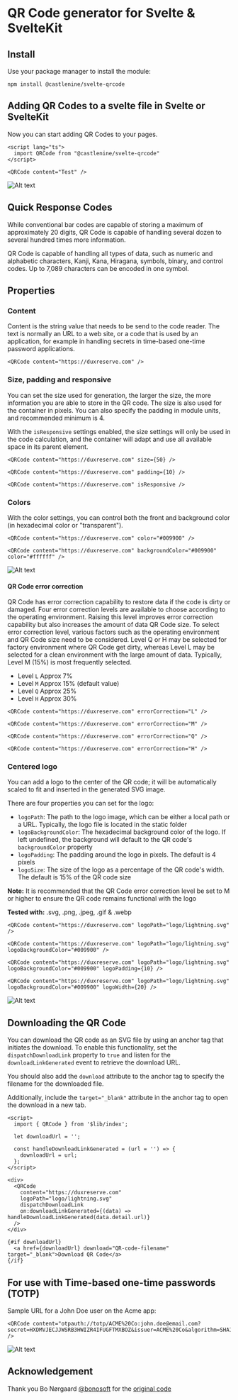 # QR Code generator for Svelte & SvelteKit

## Install

Use your package manager to install the module:

```shell
npm install @castlenine/svelte-qrcode
```

## Adding QR Codes to a svelte file in Svelte or SvelteKit

Now you can start adding QR Codes to your pages.

```svelte
<script lang="ts">
  import QRCode from "@castlenine/svelte-qrcode"
</script>

<QRCode content="Test" />
```

![Alt text](https://github.com/Castlenine/svelte-qrcode/blob/master/readme/sample1.svg?sanitize=true)

## Quick Response Codes

While conventional bar codes are capable of storing a maximum of approximately 20 digits, QR Code is capable of handling several dozen to several hundred times more information.

QR Code is capable of handling all types of data, such as numeric and alphabetic characters, Kanji, Kana, Hiragana, symbols, binary, and control codes. Up to 7,089 characters can be encoded in one symbol.

## Properties

### Content

Content is the string value that needs to be send to the code reader. The text is normally an URL to a web site, or a code that is used by an application, for example in handling secrets in time-based one-time password applications.

```svelte
<QRCode content="https://duxreserve.com" />
```

### Size, padding and responsive

You can set the size used for generation, the larger the size, the more information you are able to store in the QR code. The size is also used for the container in pixels. You can also specify the padding in module units, and recommended minimum is 4.

With the `isResponsive` settings enabled, the size settings will only be used in the code calculation, and the container will adapt and use all available space in its parent element.

```svelte
<QRCode content="https://duxreserve.com" size={50} />

<QRCode content="https://duxreserve.com" padding={10} />

<QRCode content="https://duxreserve.com" isResponsive />
```

### Colors

With the color settings, you can control both the front and background color (in hexadecimal color or "transparent").

```svelte
<QRCode content="https://duxreserve.com" color="#009900" />

<QRCode content="https://duxreserve.com" backgroundColor="#009900" color="#ffffff" />
```

![Alt text](https://github.com/Castlenine/svelte-qrcode/blob/master/readme/sample2.svg?sanitize=true)

#### QR Code error correction

QR Code has error correction capability to restore data if the code is dirty or damaged. Four error correction levels are available to choose according to the operating environment. Raising this level improves error correction capability but also increases the amount of data QR Code size.
To select error correction level, various factors such as the operating environment and QR Code size need to be considered. Level Q or H may be selected for factory environment where QR Code get dirty, whereas Level L may be selected for a clean environment with the large amount of data. Typically, Level M (15%) is most frequently selected.

- Level `L` Approx 7%
- Level `M` Approx 15% (default value)
- Level `Q` Approx 25%
- Level `H` Approx 30%

```svelte
<QRCode content="https://duxreserve.com" errorCorrection="L" />

<QRCode content="https://duxreserve.com" errorCorrection="M" />

<QRCode content="https://duxreserve.com" errorCorrection="Q" />

<QRCode content="https://duxreserve.com" errorCorrection="H" />
```

### Centered logo

You can add a logo to the center of the QR code; it will be automatically scaled to fit and inserted in the generated SVG image.

There are four properties you can set for the logo:

- `logoPath`: The path to the logo image, which can be either a local path or a URL. Typically, the logo file is located in the static folder
- `logoBackgroundColor`: The hexadecimal background color of the logo. If left undefined, the background will default to the QR code's `backgroundColor` property
- `logoPadding`: The padding around the logo in pixels. The default is 4 pixels
- `logoSize`: The size of the logo as a percentage of the QR code's width. The default is 15% of the QR code size

**Note:** It is recommended that the QR Code error correction level be set to M or higher to ensure the QR code remains functional with the logo

**Tested with:** .svg, .png, .jpeg, .gif & .webp

```svelte
<QRCode content="https://duxreserve.com" logoPath="logo/lightning.svg" />

<QRCode content="https://duxreserve.com" logoPath="logo/lightning.svg" logoBackgroundColor="#009900" />

<QRCode content="https://duxreserve.com" logoPath="logo/lightning.svg" logoBackgroundColor="#009900" logoPadding={10} />

<QRCode content="https://duxreserve.com" logoPath="logo/lightning.svg" logoBackgroundColor="#009900" logoWidth={20} />
```

![Alt text](https://github.com/Castlenine/svelte-qrcode/blob/master/readme/sample4.svg?sanitize=true)

## Downloading the QR Code

You can download the QR code as an SVG file by using an anchor tag that initiates the download. To enable this functionality, set the `dispatchDownloadLink` property to `true` and listen for the `downloadLinkGenerated` event to retrieve the download URL.

You should also add the `download` attribute to the anchor tag to specify the filename for the downloaded file.

Additionally, include the `target="_blank"` attribute in the anchor tag to open the download in a new tab.

```svelte
<script>
  import { QRCode } from '$lib/index';

  let downloadUrl = '';

  const handleDownloadLinkGenerated = (url = '') => {
    downloadUrl = url;
  };
</script>

<div>
  <QRCode
    content="https://duxreserve.com"
    logoPath="logo/lightning.svg"
    dispatchDownloadLink
    on:downloadLinkGenerated={(data) => handleDownloadLinkGenerated(data.detail.url)}
  />
</div>

{#if downloadUrl}
  <a href={downloadUrl} download="QR-code-filename" target="_blank">Download QR Code</a>
{/if}
```

## For use with Time-based one-time passwords (TOTP)

Sample URL for a John Doe user on the Acme app:

```svelte
<QRCode content="otpauth://totp/ACME%20Co:john.doe@email.com?secret=HXDMVJECJJWSRB3HWIZR4IFUGFTMXBOZ&issuer=ACME%20Co&algorithm=SHA1&digits=6&period=30" />
```

![Alt text](https://github.com/Castlenine/svelte-qrcode/blob/master/readme/sample3.svg?sanitize=true)

## Acknowledgement

Thank you Bo Nørgaard [@bonosoft](https://github.com/bonosoft) for the [original code](https://github.com/bonosoft/svelte-qrcode)
